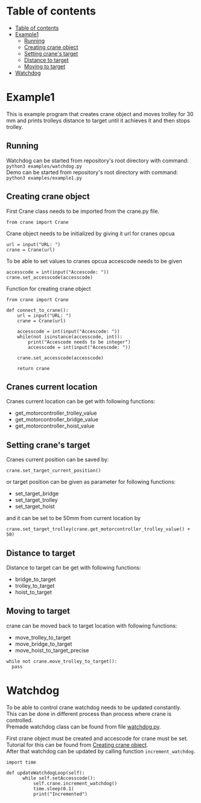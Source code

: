 Table of contents
====
* [Table of contents](#table-of-contents)
* [Example1](#example1)
  * [Running](#running)
  * [Creating crane object](#creating-crane-object)
  * [Setting crane's target](#setting-cranes-target)
  * [Distance to target](#distance-to-target)
  * [Moving to target](#moving-to-target)
* [Watchdog](#watchdog)

# Example1

This is example program that creates crane object and moves trolley for 30 mm and prints trolleys distance to target until it achieves it and then stops trolley.

## Running
Watchdog can be started from repository's root directory with command:  
`python3 examples/watchdog.py`  
Demo can be started from repository's root directory with command:  
`python3 examples/example1.py`  

## Creating crane object
First Crane class needs to be imported from the crane.py file.  
```
from crane import Crane
```
Crane object needs to be initialized by giving it url for cranes opcua  
```
url = input("URL: ")
crane = Crane(url)
```
To be able to set values to cranes opcua accescode needs to be given
```
accesscode = int(input("Accescode: "))
crane.set_accesscode(accesscode)
```
Function for creating crane object
```
from crane import Crane

def connect_to_crane():
    url = input("URL: ")
    crane = Crane(url)

    accesscode = int(input("Accescode: "))
    while(not isinstance(accesscode, int)):
        print("Accescode needs to be integer")
        accesscode = int(input("Accescode: "))

    crane.set_accesscode(accesscode)

    return crane
```
## Cranes current location
Cranes current location can be get with following functions:
* get_motorcontroller_trolley_value
* get_motorcontroller_bridge_value
* get_motorcontroller_hoist_value

## Setting crane's target
Cranes current position can be saved by:  
```
crane.set_target_current_position()
```
or target position can be given as parameter for following functions:  
* set_target_bridge
* set_target_trolley
* set_target_hoist

and it can be set to be 50mm from current location by
```
crane.set_target_trolley(crane.get_motorcontroller_trolley_value() + 50)
```

## Distance to target
Distance to target can be get with following functions:
* bridge_to_target
* trolley_to_target
* hoist_to_target

## Moving to target
crane can be moved back to target location with following functions:
* move_trolley_to_target
* move_bridge_to_target
* move_hoist_to_target_precise

```
while not crane.move_trolley_to_target():
  pass
```

# Watchdog
To be able to control crane watchdog needs to be updated constantly.  
This can be done in different process than process where crane is controlled.  
Premade watchdog class can be found from file [watchdog.py](/watchdog.py).  

First crane object must be created and accescode for crane must be set. Tutorial for this can be found from [Creating crane object](#creating-crane-object).  
After that watchdog can be updated by calling function `increment_watchdog`.
```
import time

def updateWatchdogLoop(self):
      while self.setAccesscode():
          self.crane.increment_watchdog()
          time.sleep(0.1)
          print("Incremented")
```
